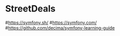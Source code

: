# StreetDeals

#https://symfony.sh/
#https://symfony.com/
#https://github.com/decima/symfony-learning-guide
